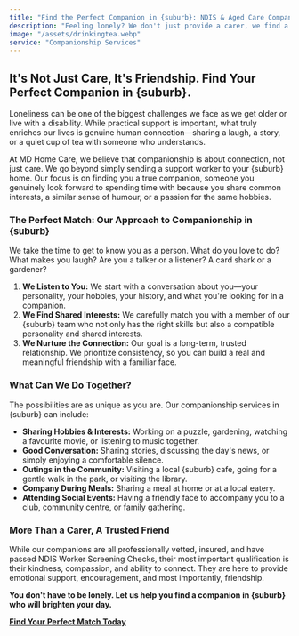 ```yaml
---
title: "Find the Perfect Companion in {suburb}: NDIS & Aged Care Companionship"
description: "Feeling lonely? We don't just provide a carer, we find a friend. Our {suburb} companionship services focus on matching you with someone who shares your interests."
image: "/assets/drinkingtea.webp"
service: "Companionship Services"
---
```


## It's Not Just Care, It's Friendship. Find Your Perfect Companion in {suburb}.

Loneliness can be one of the biggest challenges we face as we get older or live with a disability. While practical support is important, what truly enriches our lives is genuine human connection—sharing a laugh, a story, or a quiet cup of tea with someone who understands.

At MD Home Care, we believe that companionship is about connection, not just care. We go beyond simply sending a support worker to your {suburb} home. Our focus is on finding you a true companion, someone you genuinely look forward to spending time with because you share common interests, a similar sense of humour, or a passion for the same hobbies.

### The Perfect Match: Our Approach to Companionship in {suburb}

We take the time to get to know you as a person. What do you love to do? What makes you laugh? Are you a talker or a listener? A card shark or a gardener?

1.  **We Listen to You:** We start with a conversation about you—your personality, your hobbies, your history, and what you're looking for in a companion.
2.  **We Find Shared Interests:** We carefully match you with a member of our {suburb} team who not only has the right skills but also a compatible personality and shared interests.
3.  **We Nurture the Connection:** Our goal is a long-term, trusted relationship. We prioritize consistency, so you can build a real and meaningful friendship with a familiar face.

### What Can We Do Together?

The possibilities are as unique as you are. Our companionship services in {suburb} can include:

*   **Sharing Hobbies & Interests:** Working on a puzzle, gardening, watching a favourite movie, or listening to music together.
*   **Good Conversation:** Sharing stories, discussing the day's news, or simply enjoying a comfortable silence.
*   **Outings in the Community:** Visiting a local {suburb} cafe, going for a gentle walk in the park, or visiting the library.
*   **Company During Meals:** Sharing a meal at home or at a local eatery.
*   **Attending Social Events:** Having a friendly face to accompany you to a club, community centre, or family gathering.

### More Than a Carer, A Trusted Friend

While our companions are all professionally vetted, insured, and have passed NDIS Worker Screening Checks, their most important qualification is their kindness, compassion, and ability to connect. They are here to provide emotional support, encouragement, and most importantly, friendship.

**You don't have to be lonely. Let us help you find a companion in {suburb} who will brighten your day.**

**[Find Your Perfect Match Today](/contact)** 